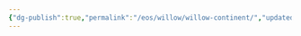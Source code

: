 ```yaml
---
{"dg-publish":true,"permalink":"/eos/willow/willow-continent/","updated":"2024-12-22T19:38:14.893-06:00"}
---
```


